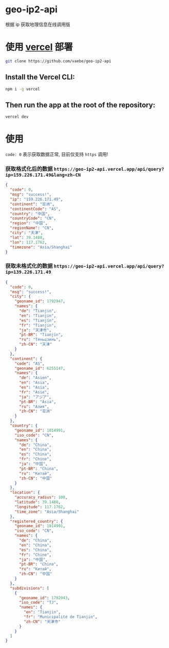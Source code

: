 # geo-ip2-api
根据 ip 获取地理信息在线调用版

# 使用 [vercel](https://vercel.com) 部署

```bash
git clone https://github.com/vaebe/geo-ip2-api
```

## Install the Vercel CLI:

```bash
npm i -g vercel
```

## Then run the app at the root of the repository:

```bash
vercel dev
```
# 使用

`code: 0` 表示获取数据正常, 目前仅支持 `https` 调用!

### 获取格式化后的数据 `https://geo-ip2-api.vercel.app/api/query?ip=159.226.171.49&lang=zh-CN`
```json
{
  "code": 0,
  "msg": "success!",
  "ip": "159.226.171.49",
  "continent": "亚洲",
  "continentCode": "AS",
  "country": "中国",
  "countryCode": "CN",
  "region": "中国",
  "regionName": "CN",
  "city": "天津",
  "lat": 39.1488,
  "lon": 117.1762,
  "timezone": "Asia/Shanghai"
}

```

### 获取未格式化的数据 `https://geo-ip2-api.vercel.app/api/query?ip=139.226.171.49`
```json
{
  "code": 0,
  "msg": "success!",
  "city": {
    "geoname_id": 1792947,
    "names": {
      "de": "Tianjin",
      "en": "Tianjin",
      "es": "Tianjín",
      "fr": "Tianjin",
      "ja": "天津市",
      "pt-BR": "Tianjin",
      "ru": "Тяньцзинь",
      "zh-CN": "天津"
    }
  },
  "continent": {
    "code": "AS",
    "geoname_id": 6255147,
    "names": {
      "de": "Asien",
      "en": "Asia",
      "es": "Asia",
      "fr": "Asie",
      "ja": "アジア",
      "pt-BR": "Ásia",
      "ru": "Азия",
      "zh-CN": "亚洲"
    }
  },
  "country": {
    "geoname_id": 1814991,
    "iso_code": "CN",
    "names": {
      "de": "China",
      "en": "China",
      "es": "China",
      "fr": "Chine",
      "ja": "中国",
      "pt-BR": "China",
      "ru": "Китай",
      "zh-CN": "中国"
    }
  },
  "location": {
    "accuracy_radius": 100,
    "latitude": 39.1488,
    "longitude": 117.1762,
    "time_zone": "Asia/Shanghai"
  },
  "registered_country": {
    "geoname_id": 1814991,
    "iso_code": "CN",
    "names": {
      "de": "China",
      "en": "China",
      "es": "China",
      "fr": "Chine",
      "ja": "中国",
      "pt-BR": "China",
      "ru": "Китай",
      "zh-CN": "中国"
    }
  },
  "subdivisions": [
    {
      "geoname_id": 1792943,
      "iso_code": "TJ",
      "names": {
        "en": "Tianjin",
        "fr": "Municipalité de Tianjin",
        "zh-CN": "天津市"
      }
    }
  ]
}
```

